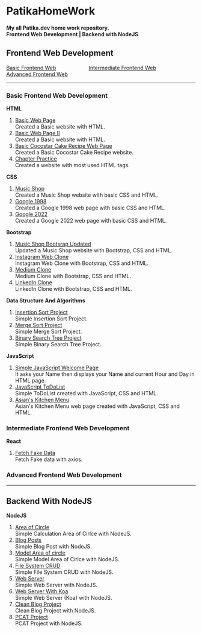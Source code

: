 # PatikaHomeWork

**My all Patika.dev  home work repository.**<br>
**Frontend Web Development | Backend with NodeJS**

## Frontend Web Development

[Basic Frontend Web](#Basic-Frontend-Web-Development) &nbsp;&nbsp;&nbsp;&nbsp;&nbsp;&nbsp;&nbsp;&nbsp;&nbsp;&nbsp;&nbsp;&nbsp;&nbsp;&nbsp;&nbsp;&nbsp;&nbsp;&nbsp;&nbsp;&nbsp; [Intermediate Frontend Web](#Intermediate-Frontend-Web-Development) &nbsp;&nbsp;&nbsp;&nbsp;&nbsp;&nbsp;&nbsp;&nbsp;&nbsp;&nbsp;&nbsp;&nbsp;&nbsp;&nbsp;&nbsp;&nbsp;&nbsp;&nbsp;&nbsp;&nbsp; [Advanced Frontend Web](#Advanced-Frontend-Web-Development)
<hr>

### Basic Frontend Web Development

**HTML**
1. [Basic Web Page](https://github.com/lalmazari/PatikaHomeWork/tree/main/Frontend%20Web%20Development/Basic%20Frontend%20Web%20Development/HTML/1.Basic%20Web%20Page)<br>
    Created a Basic website with HTML. 
2. [Basic Web Page II](https://github.com/lalmazari/PatikaHomeWork/tree/main/Frontend%20Web%20Development/Basic%20Frontend%20Web%20Development/HTML/2.Basic%20Web%20Page%20II)<br>
    Created a Basic website with HTML. 
3. [Basic Cocostar Cake Recipe Web Page](https://github.com/lalmazari/PatikaHomeWork/tree/main/Frontend%20Web%20Development/Basic%20Frontend%20Web%20Development/HTML/3.Cocostar%20Cake%20Recipe)<br>
    Created a Basic Cocostar Cake Recipe website.
4. [Chapter Practice](https://github.com/lalmazari/PatikaHomeWork/tree/main/Frontend%20Web%20Development/Basic%20Frontend%20Web%20Development/HTML/4.Chapter%20Practice)<br>
    Created a website with most used HTML tags.

**CSS**
1. [Music Shop](https://github.com/lalmazari/PatikaHomeWork/tree/main/Frontend%20Web%20Development/Basic%20Frontend%20Web%20Development/CSS/1.Music%20Shop)<br>
    Created a Music Shop website with basic CSS and HTML.
2. [Google 1998](https://github.com/lalmazari/PatikaHomeWork/tree/main/Frontend%20Web%20Development/Basic%20Frontend%20Web%20Development/CSS/2.Google%201998)<br>
    Created a Google 1998 web page with basic CSS and HTML.
3. [Google 2022](https://github.com/lalmazari/PatikaHomeWork/tree/main/Frontend%20Web%20Development/Basic%20Frontend%20Web%20Development/CSS/2.Google%202022)<br>
    Created a Google 2022 web page with basic CSS and HTML.

**Bootstrap**
1. [Music Shop Bootsrap Updated](https://github.com/lalmazari/PatikaHomeWork/tree/main/Frontend%20Web%20Development/Basic%20Frontend%20Web%20Development/Bootstrap/1.Music%20Shop)<br>
    Updated a Music Shop website with Bootstrap, CSS and HTML.
2. [Instagram Web Clone](https://github.com/lalmazari/PatikaHomeWork/tree/main/Frontend%20Web%20Development/Basic%20Frontend%20Web%20Development/Bootstrap/2.Instagram%20Clone)<br>
    Instagram Web Clone with Bootstrap, CSS and HTML. 
3. [Medium Clone](https://github.com/lalmazari/PatikaHomeWork/tree/main/Frontend%20Web%20Development/Basic%20Frontend%20Web%20Development/Bootstrap/3.Medium%20Clone)<br>
    Medium Clone with Bootstrap, CSS and HTML.
4. [LinkedIn Clone](https://github.com/lalmazari/PatikaHomeWork/tree/main/Frontend%20Web%20Development/Basic%20Frontend%20Web%20Development/Bootstrap/4.Linkedin%20Clone)<br>
    LinkedIn Clone with Bootstrap, CSS and HTML.  

**Data Structure And Algorithms**                     
1. [Insertion Sort Project](https://github.com/lalmazari/PatikaHomeWork/tree/main/Frontend%20Web%20Development/Basic%20Frontend%20Web%20Development/Data%20Structure%20And%20Algorithms/1.Insertion%20Sort)<br>
    Simple Insertion Sort Project.
2. [Merge Sort Project](https://github.com/lalmazari/PatikaHomeWork/tree/main/Frontend%20Web%20Development/Basic%20Frontend%20Web%20Development/Data%20Structure%20And%20Algorithms/2.Merge%20Sort)<br>
    Simple Merge Sort Project.
3. [Binary Search Tree Project](https://github.com/lalmazari/PatikaHomeWork/tree/main/Frontend%20Web%20Development/Basic%20Frontend%20Web%20Development/Data%20Structure%20And%20Algorithms/3.Binary%20Search%20Tree)<br>
    Simple Binary Search Tree Project.

**JavaScript** 
1. [Simple JavaScript Welcome Page](https://github.com/lalmazari/PatikaHomeWork/tree/main/Frontend%20Web%20Development/Basic%20Frontend%20Web%20Development/JavaScript/1.JavaScriptClock)<br>
    It asks your Name then displays your Name and current Hour and Day in HTML page.
2. [JavaScript ToDoList](https://github.com/lalmazari/PatikaHomeWork/tree/main/Frontend%20Web%20Development/Basic%20Frontend%20Web%20Development/JavaScript/2.toDoList)<br>
    Simple ToDoList created with JavaScript, CSS and HTML.
3. [Asian's Kitchen Menu](https://github.com/lalmazari/PatikaHomeWork/tree/main/Frontend%20Web%20Development/Basic%20Frontend%20Web%20Development/JavaScript/3.AsianKitchensMenu)<br>
    Asian's Kitchen Menu web page created with JavaScript, CSS and HTML.

### Intermediate Frontend Web Development

**React**
1. [Fetch Fake Data](https://github.com/lalmazari/PatikaHomeWork/tree/main/Frontend%20Web%20Development/Intermediate%20Frontend%20Web%20Development/React/1.FetchFakeData)<br>
    Fetch Fake data with axios.

### Advanced Frontend Web Development



<hr>

## Backend With NodeJS

**NodeJS**
1. [Area of Circle]()<br>
    Simple Calculation Area of Cirlce with NodeJS. 
2. [Blog Posts]()<br>
    Simple Blog Post with NodeJS. 
3. [Model Area of circle]()<br>
    Simple Model Area of Cirlce with NodeJS. 
4. [File System CRUD]()<br>
    Simple File System CRUD with NodeJS. 
5. [Web Server]()<br>
    Simple Web Server with NodeJS. 
6. [Web Server With Koa]()<br>
    Simple Web Server (Koa) with NodeJS. 
7. [Clean Blog Project]()<br>
    Clean Blog Project with NodeJS. 
8. [PCAT Project]()<br>
    PCAT Project with NodeJS. 

